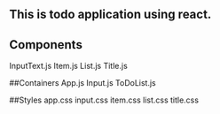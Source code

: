 ## This is todo application using react.

## Components
InputText.js
Item.js
List.js
Title.js

##Containers
App.js
Input.js
ToDoList.js

##Styles
app.css
input.css
item.css
list.css
title.css
